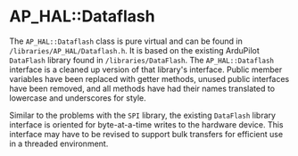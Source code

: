 # AP_HAL::Dataflash

The `AP_HAL::Dataflash` class is pure virtual and can be found in `/libraries/AP_HAL/Dataflash.h`. It is based on the existing ArduPilot `DataFlash` library found in `/libraries/DataFlash`. The `AP_HAL::Dataflash` interface is a cleaned up version of that library's interface. Public member variables have been replaced with getter methods, unused public interfaces have been removed, and all methods have had their names translated to lowercase and underscores for style.

Similar to the problems with the `SPI` library, the existing `DataFlash` library interface is oriented for byte-at-a-time writes to the hardware device. This interface may have to be revised to support bulk transfers for efficient use in a threaded environment.
